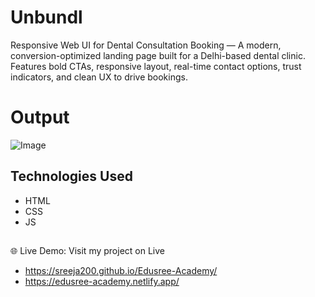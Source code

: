 # Unbundl
Responsive Web UI for Dental Consultation Booking — A modern, conversion-optimized landing page built for a Delhi-based dental clinic. Features bold CTAs, responsive layout, real-time contact options, trust indicators, and clean UX to drive bookings.

# Output
![Image](https://github.com/user-attachments/assets/4b796155-9d56-497d-ac4e-c65fddcbb72a)

## Technologies Used

- HTML
- CSS
- JS

##
🌐 Live Demo: Visit my project on Live 
- https://sreeja200.github.io/Edusree-Academy/
- https://edusree-academy.netlify.app/
